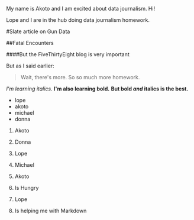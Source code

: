 My name is Akoto and I am excited about data journalism. Hi!

Lope and I are in the hub doing data journalism homework.

#Slate article on Gun Data

##Fatal Encounters 

####But the FiveThirtyEight blog is very important

But as I said earlier:

>Wait, there's more. So so much more homework.

*I'm learning italics.*
**I'm also learning bold.**
**But bold _and_ italics is the best.**

* lope
* akoto
* michael
* donna

1. Akoto
2. Donna
3. Lope
4. Michael

1. Akoto
  1. Is Hungry
2. Lope
  1. Is helping me with Markdown
  
